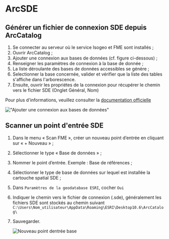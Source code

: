 # ArcSDE <i class="fa fa-database"></i>

## Générer un fichier de connexion SDE depuis ArcCatalog

1. Se connecter au serveur où le service Isogeo et FME sont installés ;
2. Ouvrir ArcCatalog ;
3. Ajouter une connexion aux bases de données (cf. figure ci-dessous) ;
4. Renseigner les paramètres de connexion à la base de donnée ;
5. La liste déroulante des bases de données accessibles se génère ;
6. Selectionner la base concernée, valider et vérifier que la liste des tables s'affiche dans l'arborescence.
7. Ensuite, ouvrir les propriétes de la connexion pour récupérer le chemin vers le fichier SDE (Onglet Général, Nom)

Pour plus d'informations, veuillez consulter la [documentation officielle](http://desktop.arcgis.com/fr/arcmap/latest/manage-data/using-arccatalog/connecting-to-an-enterprise-geodatabase-from-the-catalog-window.htm)

!["Ajouter une connexion aux bases de données"](/assets/sde_arcCatalog.png)

## Scanner un point d'entrée SDE

1. Dans le menu « Scan FME », créer un nouveau point d’entrée en cliquant sur « + Nouveau » ;
2. Sélectionner le type « Base de données » ;
3. Nommer le point d’entrée. Exemple : Base de références ;
4. Sélectionner le type de base de données sur lequel est installée la cartouche spatial SDE ;
5. Dans `Paramètres de la geodatabase ESRI`, cocher `Oui`
6. Indiquer le chemin vers le fichier de connexion (.sde), généralement les fichiers SDE sont stockés au chemin suivant `C:\Users\Nom_utilisateur\AppData\Roaming\ESRI\Desktop10.6\ArcCatalog\`
7. Sauvegarder.

    ![Nouveau point dentrée base](/assets/new_DB_ready.png "Le nouveau point dentrée est prêt à être scanné")